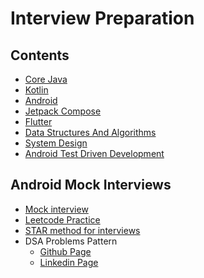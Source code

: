 # Interview Preparation


## Contents
 * [Core Java](Core_Java.md)
 * [Kotlin](Kotlin.md)
 * [Android](Android.md)
 * [Jetpack Compose](Jetpack_Compose.md)
 * [Flutter](Flutter.md)
 * [Data Structures And Algorithms](Data_Structure_Algorithm.md)
 * [System Design](System_Design.md)
 * [Android Test Driven Development](UI_Unit_Testing.md)

## Android Mock Interviews
* [Mock interview](Mock_Interview.md)
* [Leetcode Practice](Leetcode.md)
* [STAR method for interviews](https://www.testgorilla.com/blog/star-method-interviews/)
* DSA Problems Pattern</br>
  - [Github Page](https://github.com/Chanda-Abdul/Several-Coding-Patterns-for-Solving-Data-Structures-and-Algorithms-Problems-during-Interviews)</br>
  - [Linkedin Page](https://www.linkedin.com/feed/update/urn:li:activity:7205909604189351938/)


